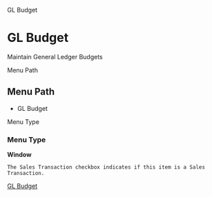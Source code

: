
GL Budget
# GL Budget


Maintain General Ledger Budgets

Menu Path
## Menu Path



- GL Budget

Menu Type
### Menu Type

**Window**

```
The Sales Transaction checkbox indicates if this item is a Sales Transaction.
```

[GL Budget](functional-guide/window/window-gl-budget.md)